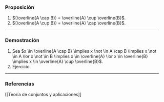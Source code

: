 ### Proposición

1) $(\overline{A \cap B}) = \overline{A} \cup \overline{B}$.
2) $(\overline{A \cup B}) = \overline{A} \cap \overline{B}$.

---
### Demostración

1) Sea $x \in \overline{A \cap B} \implies x \not \in A \cap B \implies x \not \in A \lor x \not \in B \implies x \in \overline{A} \lor x \in \overline{B} \implies x \in \overline{A} \cup \overline{B}$.
2) Ejercicio.
---
### Referencias
[[Teoría de conjuntos y aplicaciones]]